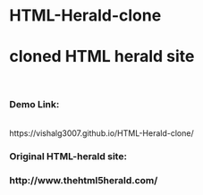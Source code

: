 # HTML-Herald-clone
<h1>cloned HTML herald site</h1><br />
<h3>Demo Link:</h3><br />https://vishalg3007.github.io/HTML-Herald-clone/
<h3>Original HTML-herald site:<h3>http://www.thehtml5herald.com/

